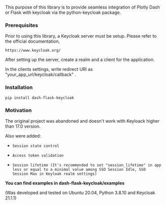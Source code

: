 This purpose of this library is to provide seamless integration of Plotly Dash or Flask with keycloak via the python-keycloak package.

### Prerequisites

Prior to using this library, a Keycloak server must be setup. Please refer to the official documentation,

    https://www.keycloak.org/

After setting up the server, create a realm and a client for the application.

In the clients settings, write redirect URI as "your_app_url/keycloak/callback" .

### Installation

    pip install dash-flask-keycloak

### Motivation

The original project was abandoned and doesn't work with Keyloack higher than 17.0 version.

Also were added:
*     Session state control
*     Access token validation
*     Session lifetime (It's recommended to set "session_lifetime" in app less or equal to a minimal value among SSO Session Idle, SSO Session Max in Keyloak realm settings)


**You can find examples in dash-flask-keycloak/examples**

(Was developed and tested on Ubuntu 20.04, Python 3.8.10 and Keycloak 21.1.1)
